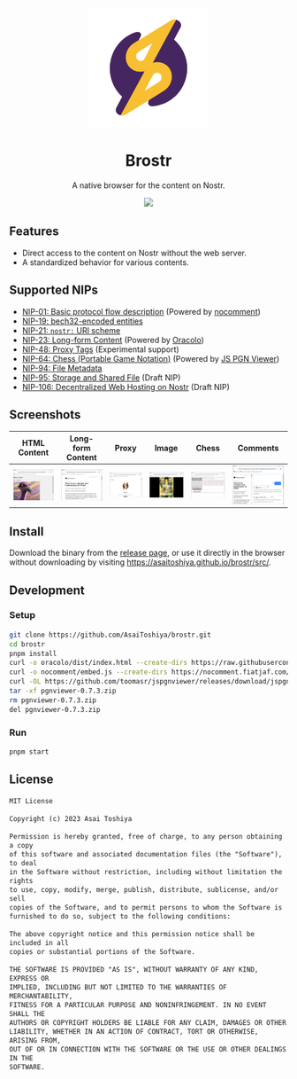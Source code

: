 <p align="center">
  <img src="brostr.png" width="218">
</p>

<h1 align="center">Brostr</h1>

<p align="center">A native browser for the content on Nostr.</p>

<p align="center">
  <img src="https://img.shields.io/badge/version-0.5.0-blue">
</p>

## Features

- Direct access to the content on Nostr without the web server.
- A standardized behavior for various contents.

## Supported NIPs

- [NIP-01: Basic protocol flow description][NIP-01] (Powered by [nocomment][nocomment])
- [NIP-19: bech32-encoded entities][NIP-19]
- [NIP-21: `nostr:` URI scheme][NIP-21]
- [NIP-23: Long-form Content][NIP-23] (Powered by [Oracolo][Oracolo])
- [NIP-48: Proxy Tags][NIP-48] (Experimental support)
- [NIP-64: Chess (Portable Game Notation)][NIP-64] (Powered by [JS PGN Viewer][JS PGN Viewer])
- [NIP-94: File Metadata][NIP-94]
- [NIP-95: Storage and Shared File][NIP-95] (Draft NIP)
- [NIP-106: Decentralized Web Hosting on Nostr][NIP-106] (Draft NIP)

[NIP-01]: https://github.com/nostr-protocol/nips/blob/master/01.md
[NIP-19]: https://github.com/nostr-protocol/nips/blob/master/19.md
[NIP-21]: https://github.com/nostr-protocol/nips/blob/master/21.md
[NIP-23]: https://github.com/nostr-protocol/nips/blob/master/23.md
[NIP-48]: https://github.com/nostr-protocol/nips/blob/master/48.md
[NIP-64]: https://github.com/nostr-protocol/nips/blob/master/64.md
[NIP-94]: https://github.com/nostr-protocol/nips/blob/master/94.md
[NIP-95]: https://github.com/frbitten/nostr-nips/blob/NIP-95/95.md
[NIP-106]: https://github.com/studiokaiji/nips/blob/master/106.md
[nocomment]: https://github.com/fiatjaf/nocomment
[Oracolo]: https://github.com/dtonon/oracolo
[JS PGN Viewer]: https://github.com/toomasr/jspgnviewer

## Screenshots

| HTML Content                      | Long-form Content                      | Proxy                      | Image                      | Chess                      | Comments                      |
| --------------------------------- | -------------------------------------- | -------------------------- | -------------------------- | -------------------------- | ----------------------------- |
| ![](screenshots/html-content.png) | ![](screenshots/long-form-content.png) | ![](screenshots/proxy.png) | ![](screenshots/image.png) | ![](screenshots/chess.png) | ![](screenshots/comments.png) |

## Install

Download the binary from the [release page](https://github.com/AsaiToshiya/brostr/releases/latest), or use it directly in the browser without downloading by visiting https://asaitoshiya.github.io/brostr/src/.

## Development

### Setup

```bash
git clone https://github.com/AsaiToshiya/brostr.git
cd brostr
pnpm install
curl -o oracolo/dist/index.html --create-dirs https://raw.githubusercontent.com/dtonon/oracolo/164bdace1f41da1c8810078003e3258e43b8f9cd/dist/index.html
curl -o nocomment/embed.js --create-dirs https://nocomment.fiatjaf.com/embed.js
curl -OL https://github.com/toomasr/jspgnviewer/releases/download/jspgnviewer-wordpress-0.7.3/pgnviewer-0.7.3.zip
tar -xf pgnviewer-0.7.3.zip
rm pgnviewer-0.7.3.zip
del pgnviewer-0.7.3.zip
```

### Run

```bash
pnpm start
```

## License

    MIT License

    Copyright (c) 2023 Asai Toshiya

    Permission is hereby granted, free of charge, to any person obtaining a copy
    of this software and associated documentation files (the "Software"), to deal
    in the Software without restriction, including without limitation the rights
    to use, copy, modify, merge, publish, distribute, sublicense, and/or sell
    copies of the Software, and to permit persons to whom the Software is
    furnished to do so, subject to the following conditions:

    The above copyright notice and this permission notice shall be included in all
    copies or substantial portions of the Software.

    THE SOFTWARE IS PROVIDED "AS IS", WITHOUT WARRANTY OF ANY KIND, EXPRESS OR
    IMPLIED, INCLUDING BUT NOT LIMITED TO THE WARRANTIES OF MERCHANTABILITY,
    FITNESS FOR A PARTICULAR PURPOSE AND NONINFRINGEMENT. IN NO EVENT SHALL THE
    AUTHORS OR COPYRIGHT HOLDERS BE LIABLE FOR ANY CLAIM, DAMAGES OR OTHER
    LIABILITY, WHETHER IN AN ACTION OF CONTRACT, TORT OR OTHERWISE, ARISING FROM,
    OUT OF OR IN CONNECTION WITH THE SOFTWARE OR THE USE OR OTHER DEALINGS IN THE
    SOFTWARE.
